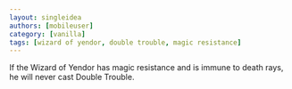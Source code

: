 ```yaml
---
layout: singleidea
authors: [mobileuser]
category: [vanilla]
tags: [wizard of yendor, double trouble, magic resistance]
---
```

If the Wizard of Yendor has magic resistance and is immune to death rays, he
will never cast Double Trouble.
